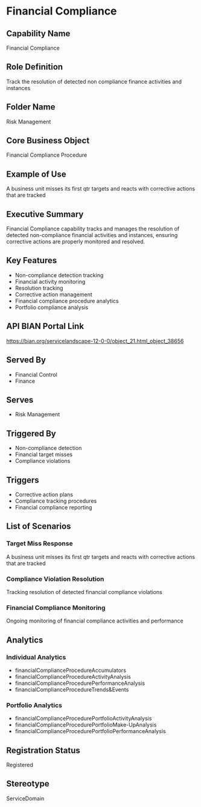# Financial Compliance

## Capability Name
Financial Compliance

## Role Definition
Track the resolution of detected non compliance finance activities and instances

## Folder Name
Risk Management

## Core Business Object
Financial Compliance Procedure

## Example of Use
A business unit misses its first qtr targets and reacts with corrective actions that are tracked

## Executive Summary
Financial Compliance capability tracks and manages the resolution of detected non-compliance financial activities and instances, ensuring corrective actions are properly monitored and resolved.

## Key Features
- Non-compliance detection tracking
- Financial activity monitoring
- Resolution tracking
- Corrective action management
- Financial compliance procedure analytics
- Portfolio compliance analysis

## API BIAN Portal Link
https://bian.org/servicelandscape-12-0-0/object_21.html_object_38656

## Served By
- Financial Control
- Finance

## Serves
- Risk Management

## Triggered By
- Non-compliance detection
- Financial target misses
- Compliance violations

## Triggers
- Corrective action plans
- Compliance tracking procedures
- Financial compliance reporting

## List of Scenarios

### Target Miss Response
A business unit misses its first qtr targets and reacts with corrective actions that are tracked

### Compliance Violation Resolution
Tracking resolution of detected financial compliance violations

### Financial Compliance Monitoring
Ongoing monitoring of financial compliance activities and performance

## Analytics

### Individual Analytics
- financialComplianceProcedureAccumulators
- financialComplianceProcedureActivityAnalysis
- financialComplianceProcedurePerformanceAnalysis
- financialComplianceProcedureTrends&Events

### Portfolio Analytics
- financialComplianceProcedurePortfolioActivityAnalysis
- financialComplianceProcedurePortfolioMake-UpAnalysis
- financialComplianceProcedurePortfolioPerformanceAnalysis

## Registration Status
Registered

## Stereotype
ServiceDomain